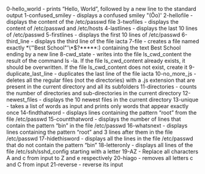 0-hello_world - prints “Hello, World”, followed by a new line to the standard output
1-confused_smiley  - displays a confused smiley "(Ôo)'
2-hellofile - displays the content of the /etc/passwd file
3-twofiles - displays the content of /etc/passwd and /etc/hosts
4-lastlines - displays the last 10 lines of /etc/passwd
5-firstlines - displays the first 10 lines of /etc/passwd
6-third_line - displays the third line of the file iacta
7-file - creates a file named exactly \*\\'"Best School"\'\\*$\?\*\*\*\*\*:) containing the text Best School ending by a new line
8-cwd_state - writes into the file ls_cwd_content the result of the command ls -la. If the file ls_cwd_content already exists, it should be overwritten. If the file ls_cwd_content does not exist, create it
9-duplicate_last_line - duplicates the last line of the file iacta
10-no_more_js - deletes all the regular files (not the directories) with a .js extension that are present in the current directory and all its subfolders
11-directories - counts the number of directories and sub-directories in the current directory
12-newest_files - displays the 10 newest files in the current directory
13-unique -  takes a list of words as input and prints only words that appear exactly once
14-findthatword - displays lines containing the pattern “root” from the file /etc/passwd
15-countthatword - displays the number of lines that contain the pattern “bin” in the file /etc/passwd
16-whatsnext  - displays lines containing the pattern “root” and 3 lines after them in the file /etc/passwd
17-hidethisword  - displays all the lines in the file /etc/passwd that do not contain the pattern “bin”
18-letteronly - displays all lines of the file /etc/ssh/sshd_config starting with a letter
19-AZ - Replace all characters A and c from input to Z and e respectively
20-hiago -  removes all letters c and C from input
21-reverse - reverse its input 

